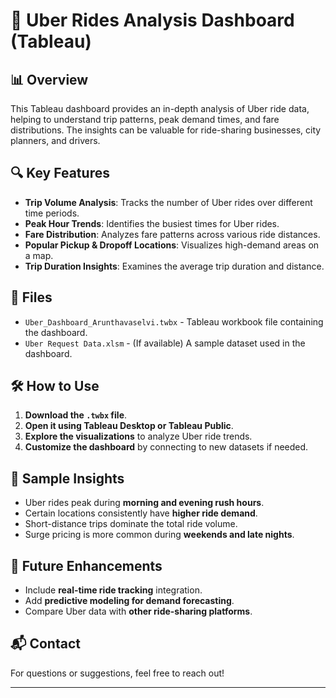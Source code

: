 # 🚖 Uber Rides Analysis Dashboard (Tableau)

## 📊 Overview
This Tableau dashboard provides an in-depth analysis of Uber ride data, helping to understand trip patterns, peak demand times, and fare distributions. The insights can be valuable for ride-sharing businesses, city planners, and drivers.

## 🔍 Key Features
- **Trip Volume Analysis**: Tracks the number of Uber rides over different time periods.
- **Peak Hour Trends**: Identifies the busiest times for Uber rides.
- **Fare Distribution**: Analyzes fare patterns across various ride distances.
- **Popular Pickup & Dropoff Locations**: Visualizes high-demand areas on a map.
- **Trip Duration Insights**: Examines the average trip duration and distance.

## 📂 Files
- `Uber_Dashboard_Arunthavaselvi.twbx` - Tableau workbook file containing the dashboard.
- `Uber Request Data.xlsm` - (If available) A sample dataset used in the dashboard.

## 🛠 How to Use
1. **Download the `.twbx` file**.
2. **Open it using Tableau Desktop or Tableau Public**.
3. **Explore the visualizations** to analyze Uber ride trends.
4. **Customize the dashboard** by connecting to new datasets if needed.

## 📌 Sample Insights
- Uber rides peak during **morning and evening rush hours**.
- Certain locations consistently have **higher ride demand**.
- Short-distance trips dominate the total ride volume.
- Surge pricing is more common during **weekends and late nights**.

## 🚀 Future Enhancements
- Include **real-time ride tracking** integration.
- Add **predictive modeling for demand forecasting**.
- Compare Uber data with **other ride-sharing platforms**.

## 📬 Contact
For questions or suggestions, feel free to reach out!

---
